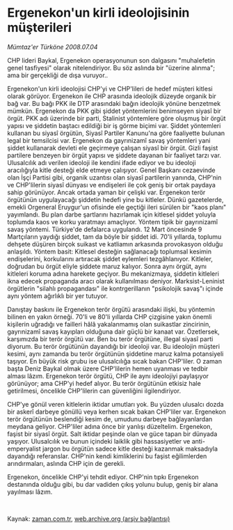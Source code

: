 # Ergenekon'un kirli ideolojisinin müşterileri

*Mümtaz'er Türköne 2008.07.04*

<tr><td class="metin" colspan="2" style="padding-top: 20px; padding-left: 5px; padding-right: 10px;">CHP lideri Baykal, Ergenekon operasyonunun son dalgasını "muhalefetin genel tasfiyesi" olarak nitelendiriyor. Bu söz aslında bir "üzerine alınma"; ama bir gerçekliği de dışa vuruyor..</td></tr><tr><td class="metin" colspan="2" style="padding-top: 20px; padding-left: 5px; padding-right: 10px;"><p>Ergenekon'un kirli ideolojisi CHP'yi ve CHP'lileri de hedef müşteri kitlesi olarak görüyor. Ergenekon ile CHP arasında ideolojik düzeyde organik bir bağ var. Bu bağı PKK ile DTP arasındaki bağın ideolojik yönüne benzetmek mümkün. Ergenekon da PKK gibi şiddet yöntemlerini benimseyen siyasî bir örgüt. PKK adı üzerinde bir parti, Stalinist yöntemlere göre oluşmuş bir örgüt yapısı ve şiddetin baştacı edildiği bir iş görme biçimi var. Şiddet yöntemleri kullanan bu siyasî örgütün, Siyasî Partiler Kanunu'na göre faaliyette bulunan legal bir temsilcisi var. Ergenekon da gayrınizamî savaş yöntemleri yani şiddet kullanarak devleti ele geçirmeye çalışan siyasî bir örgüt. Gizli faşist partilere benzeyen bir örgüt yapısı ve şiddete dayanan bir faaliyet tarzı var. Ulusalcılık adı verilen ideoloji ile kendini ifade ediyor ve bu ideoloji aracılığıyla kitle desteği elde etmeye çalışıyor. Genel Başkanı cezaevinde olan İşçi Partisi gibi, organik uzantısı olan siyasî partilerin yanında, CHP'nin ve CHP'lilerin siyasî dünyası ve endişeleri ile çok geniş bir ortak paydaya sahip görünüyor. Ancak ortada yaman bir çelişki var. Ergenekon terör örgütünün uygulayacağı şiddetin hedefi yine bu kitleler. Dünkü gazetelerde, emekli Orgeneral Eruygur'un ofisinde ele geçtiği ileri sürülen bir "kaos planı" yayımlandı. Bu plan darbe şartlarını hazırlamak için kitlesel şiddet yoluyla toplumda kaos ve korku yaratmayı amaçlıyor. Yöntem tipik bir gayrınizamî savaş yöntemi. Türkiye'de defalarca uygulandı. 12 Mart öncesinde 9 Martçıların yaydığı şiddet, tam da böyle bir şiddet idi. 70'li yıllarda, toplumu dehşete düşüren birçok suikast ve katliamın arkasında provokasyon olduğu anlaşıldı. Yöntem basit: Kitlesel desteğin sağlanacağı toplumsal kesimin endişelerini, korkularını artıracak şiddet eylemleri tezgâhlanıyor. Kitleler, doğrudan bu örgüt eliyle şiddete maruz kalıyor. Sonra aynı örgüt, aynı kitleleri koruma adına harekete geçiyor. Bu mekanizmaya, şiddetin kitleleri ikna edecek propaganda aracı olarak kullanılması deniyor. Marksist-Leninist örgütlerin "silahlı propagandası" ile kontrgerillanın "psikolojik savaş"ı içinde aynı yöntem ağırlıklı bir yer tutuyor.
<p>Danıştay baskını ile Ergenekon terör örgütü arasındaki ilişki, bu yöntemin bilinen en yakın örneği. 70'li ve 80'li yıllarda CHP çizgisine yakın önemli kişilerin uğradığı ve failleri hâlâ yakalanmamış olan suikastlar zincirinin, gayrınizamî savaş kayıpları olduğuna dair güçlü bir kanaat var. Özetlersek, karşımızda bir terör örgütü var. Ben bu terör örgütüne, illegal siyasî parti diyorum. Bu terör örgütünün dayandığı bir ideoloji var. Bu ideolojin müşteri kesimi, aynı zamanda bu terör örgütünün şiddetine maruz kalma potansiyeli taşıyor. En büyük risk grubu ise ulusalcılığa sıcak bakan CHP'liler. O zaman başta Deniz Baykal olmak üzere CHP'lilerin hemen uyanması ve tedbir alması lâzım. Ergenekon terör örgütü, CHP ile aynı ideolojiyi paylaşıyor görünüyor; ama CHP'yi hedef alıyor. Bu terör örgütünün etkisiz hale getirilmesi, öncelikle CHP'lilerin can güvenliğini ilgilendiriyor.
<p>CHP'ye gönül veren kitlelerin iktidar umutları yok. Bu yüzden ulusalcı dozda bir askerî darbeye gönüllü veya kerhen sıcak bakan CHP'liler var. Ergenekon terör örgütünün beslendiği kesim de, umudunu darbeye bağlayanlardan meydana geliyor. CHP'liler adına önce bir yanlışı düzeltelim. Ergenekon, faşist bir siyasî örgüt. Salt iktidar peşinde olan ve güce tapan bir dünyada yaşıyor. Ulusalcılık ve bunun içindeki laiklik gibi hassasiyetler ve anti-emperyalist jargon bu örgütün sadece kitle desteği kazanmak maksadıyla dayandığı referanslar. CHP'nin kendi kimliklerini bu faşist eğilimlerden arındırmaları, aslında CHP için de gerekli. 
<p>Ergenekon, öncelikle CHP'yi tehdit ediyor. CHP'nin tıpkı Ergenekon destanında olduğu gibi, bu dar vadiden çıkış yolunu bulup, geniş bir alana yayılması lâzım.
<p>
<p>
<p>
<p>
<p><br/></p></p></p></p></p></p></p></p></p></td></tr>

Kaynak: [zaman.com.tr](http://zaman.com.tr/yazar.do?yazino=709947), [web.archive.org (arşiv bağlantısı)](http://web.archive.org/web/20080827074202/http://www.zaman.com.tr:80/yazar.do?yazino=709947)
